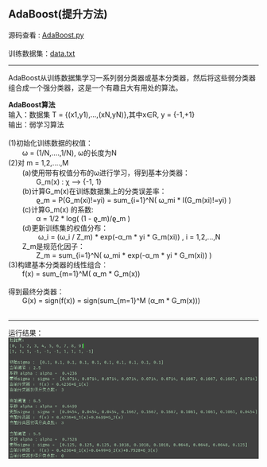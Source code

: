 ## AdaBoost(提升方法)

源码查看 : [AdaBoost.py](AdaBoost.py) <br>
<br>
训练数据集：[data.txt](data.txt)<br>

***

AdaBoost从训练数据集学习一系列弱分类器或基本分类器，然后将这些弱分类器组合成一个强分类器，这是一个有趣且大有用处的算法。<br>

**AdaBoost算法**<br>
输入：数据集 T = {(x1,y1),...,(xN,yN)},其中x&in;R, y = {-1,+1}<br>
输出：弱学习算法<br><br>
(1)初始化训练数据的权值：<br>
&emsp;&emsp;&omega; = (1/N,....,1/N), &omega;的长度为N<br>
(2)对 m = 1,2,....,M<br>
&emsp;&emsp;(a)使用带有权值分布的&omega;进行学习，得到基本分类器：<br>
&emsp;&emsp;&emsp;&emsp;G\_m(x) : &chi; --> {-1, 1}<br>
&emsp;&emsp;(b)计算G\_m(x)在训练数据集上的分类误差率：<br>
&emsp;&emsp;&emsp;&emsp;&varrho;\_m = P(G\_m(xi)!=yi) = sum\_{i=1}^N( &omega;\_mi \* I(G\_m(xi)!=yi) ) <br>
&emsp;&emsp;(c)计算G_m(x) 的系数:<br>
&emsp;&emsp;&emsp;&emsp;&alpha; = 1/2 \* log( (1 - &varrho;_m)/&varrho;\_m ) <br>
&emsp;&emsp;(d)更新训练集的权值分布：<br>
&emsp;&emsp;&emsp;&emsp; &omega;\_i = (&omega;_i / Z\_m) \* exp(-&alpha;\_m \* yi \* G\_m(xi)) , i = 1,2,...,N <br>
&emsp;&emsp;Z\_m是规范化因子： <br>
&emsp;&emsp;&emsp;&emsp;Z\_m = sum\_{i=1}^N( &omega;\_mi \* exp(-&alpha;\_m \* yi \* G\_m(xi)) ) <br>
(3)构建基本分类器的线性组合：<br>
&emsp;&emsp;f(x) = sum\_{m=1}^M( &alpha;\_m \* G\_m(x)) <br>
<br>
得到最终分类器：<br>
&emsp;&emsp;G(x) = sign(f(x)) = sign(sum\_{m=1}^M (&alpha;\_m \* G\_m(x))) <br>
<br>
***
运行结果：
![result](imgs/result.png)
